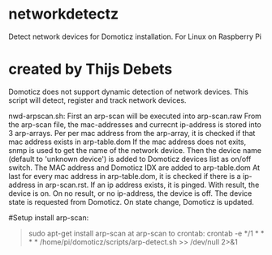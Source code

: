 # networkdetectz
Detect network devices for Domoticz installation. For Linux on Raspberry Pi

# created by Thijs Debets
Domoticz does not support dynamic detection of network devices.
This script will detect, register and track network devices.

nwd-arpscan.sh: First an arp-scan will be executed into arp-scan.raw
From the arp-scan file, the mac-addresses and currecnt ip-address is stored into 3 arp-arrays.
Per per mac address from the arp-array, it is checked if that mac address exists in arp-table.dom
If the mac address does not exits, snmp is used to get the name of the network device.
Then the device name (default to 'unknown device') is added to Domoticz devices list as on/off switch. The MAC address and Domoticz IDX are added to arp-table.dom
At last for every mac address in arp-table.dom, it is checked if there is a ip-address in arp-scan.rst. If an ip address exists, it is pinged. With result, the device is on. On no result, or no ip-address, the device is off. 
The device state is requested from Domoticz. On state change, Domoticz is updated.

#Setup
install arp-scan:
>sudo apt-get install arp-scan
at arp-scan to crontab:
>crontab -e
*/1 * * * * /home/pi/domoticz/scripts/arp-detect.sh >> /dev/null 2>&1


 


